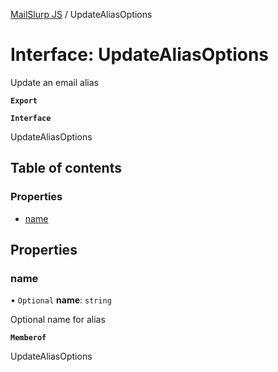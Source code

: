 [MailSlurp JS](../README.md) / UpdateAliasOptions

# Interface: UpdateAliasOptions

Update an email alias

**`Export`**

**`Interface`**

UpdateAliasOptions

## Table of contents

### Properties

- [name](UpdateAliasOptions.md#name)

## Properties

### name

• `Optional` **name**: `string`

Optional name for alias

**`Memberof`**

UpdateAliasOptions
